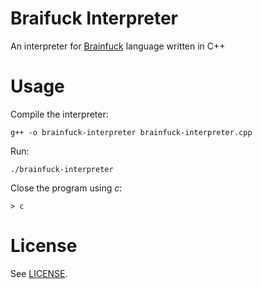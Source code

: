 # Braifuck Interpreter
An interpreter for [Brainfuck](https://en.wikipedia.org/wiki/Brainfuck) language written in C++

# Usage
Compile the interpreter:

```g++ -o brainfuck-interpreter brainfuck-interpreter.cpp```

Run:

```./brainfuck-interpreter```

Close the program using *c*:

```> c```

# License
See [LICENSE](LICENSE).